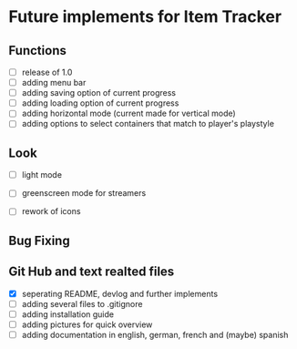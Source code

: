 # Future implements for Item Tracker

## Functions
- [ ] release of 1.0
- [ ] adding menu bar
- [ ] adding saving option of current progress
- [ ] adding loading option of current progress
- [ ] adding horizontal mode (current made for vertical mode)
- [ ] adding options to select containers that match to player's playstyle
## Look
- [ ] light mode
- [ ] greenscreen mode for streamers
- [ ] rework of icons


## Bug Fixing

## Git Hub and text realted files
- [x] seperating README, devlog and further implements
- [ ] adding several files to .gitignore
- [ ] adding installation guide
- [ ] adding pictures for quick overview
- [ ] adding documentation in english, german, french and (maybe) spanish
